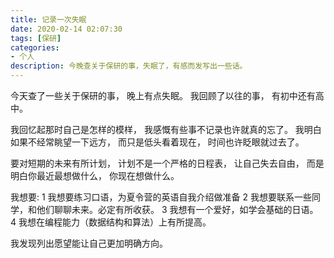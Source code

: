```yaml
---
title: 记录一次失眠
date: 2020-02-14 02:07:30
tags: [保研]
categories:
- 个人
description: 今晚查关于保研的事，失眠了，有感而发写出一些话。
---
```


今天查了一些关于保研的事，
晚上有点失眠。
我回顾了以往的事，
有初中还有高中。

我回忆起那时自己是怎样的模样，
我感慨有些事不记录也许就真的忘了。
我明白如果不经常眺望一下远方，
而只是低头看着现在，
时间也许眨眼就过去了。

要对短期的未来有所计划，
计划不是一个严格的日程表，
让自己失去自由，
而是明白你最近最想做什么，
你现在想做什么。

我想要:
1 我想要练习口语，为夏令营的英语自我介绍做准备
2 我想要联系一些同学，和他们聊聊未来。必定有所收获。
3 我想有一个爱好，如学会基础的日语。
4 我想在编程能力（数据结构和算法）上有所提高。

我发现列出愿望能让自己更加明确方向。